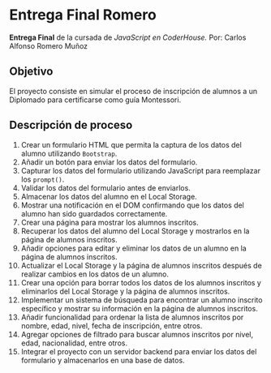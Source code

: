 # Entrega Final Romero

 **Entrega Final** de la cursada de *JavaScript en CoderHouse.*
Por: Carlos Alfonso Romero Muñoz

## Objetivo

El proyecto consiste en simular el proceso de inscripción de alumnos a un Diplomado para certificarse como guía Montessori.

## Descripción de proceso

1. Crear un formulario HTML que permita la captura de los datos del alumno utilizando `Bootstrap`.
2. Añadir un botón para enviar los datos del formulario.
3. Capturar los datos del formulario utilizando JavaScript para reemplazar los `prompt()`.
4. Validar los datos del formulario antes de enviarlos.
5. Almacenar los datos del alumno en el Local Storage.
6. Mostrar una notificación en el DOM confirmando que los datos del alumno han sido guardados correctamente.
7. Crear una página para mostrar los alumnos inscritos.
8. Recuperar los datos del alumno del Local Storage y mostrarlos en la página de alumnos inscritos.
9. Añadir opciones para editar y eliminar los datos de un alumno en la página de alumnos inscritos.
10. Actualizar el Local Storage y la página de alumnos inscritos después de realizar cambios en los datos de un alumno.
11. Crear una opción para borrar todos los datos de los alumnos inscritos y eliminarlos del Local Storage y la página de alumnos inscritos.
12. Implementar un sistema de búsqueda para encontrar un alumno inscrito específico y mostrar su información en la página de alumnos inscritos.
13. Añadir funcionalidad para ordenar la lista de alumnos inscritos por nombre, edad, nivel, fecha de inscripción, entre otros.
14. Agregar opciones de filtrado para buscar alumnos inscritos por nivel, edad, nacionalidad, entre otros.
15. Integrar el proyecto con un servidor backend para enviar los datos del formulario y almacenarlos en una base de datos.
